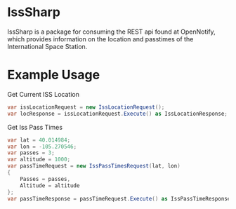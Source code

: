 # IssSharp
IssSharp is a package for consuming the REST api found at OpenNotify, which provides information on the location and passtimes of the International Space Station.

# Example Usage

Get Current ISS Location

```c#
var issLocationRequest = new IssLocationRequest();
var locResponse = issLocationRequest.Execute() as IssLocationResponse;
```

Get Iss Pass Times
```c#
var lat = 40.014984;
var lon = -105.270546;
var passes = 3;
var altitude = 1000;
var passTimeRequest = new IssPassTimesRequest(lat, lon)
{
    Passes = passes,
    Altitude = altitude
};
var passTimeResponse = passTimeRequest.Execute() as IssPassTimeResponse;
```
